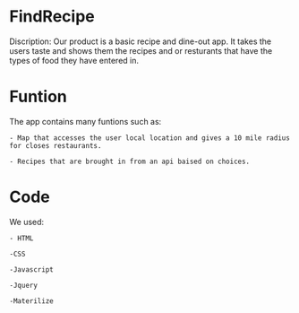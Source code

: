 # FindRecipe
Discription: Our product is a basic recipe and dine-out app. It takes the users taste and shows them the recipes and or resturants that have the types of food they have entered in.

# Funtion 

The app contains many funtions such as:

    - Map that accesses the user local location and gives a 10 mile radius for closes restaurants.

    - Recipes that are brought in from an api baised on choices.

# Code 

We used:

    - HTML

    -CSS

    -Javascript

    -Jquery
    
    -Materilize